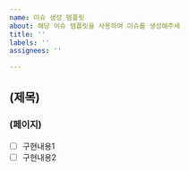 ```yaml
---
name: 이슈 생성 템플릿
about: 해당 이슈 템플릿을 사용하여 이슈를 생성해주세
title: ''
labels: ''
assignees: ''

---
```


## (제목)
### (페이지)
- [ ] 구현내용1
- [ ] 구현내용2
